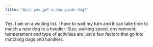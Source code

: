 ```yaml
---
title: 'Will you get a new guide dog?'
---
```

Yes. I am on a waiting list. I have to wait my turn and it can take time to match a new dog to a handler. Size, walking speed, environment, temperament and type of activities are just a few factors that go into matching dogs and handlers.